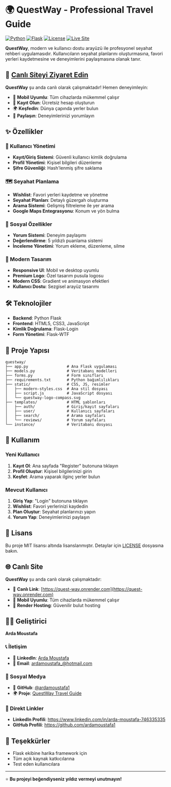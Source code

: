 ﻿# 🌍 QuestWay - Professional Travel Guide

[![Python](https://img.shields.io/badge/Python-3.11+-blue.svg)](https://python.org)
[![Flask](https://img.shields.io/badge/Flask-2.3+-green.svg)](https://flask.palletsprojects.com)
[![License](https://img.shields.io/badge/License-MIT-yellow.svg)](LICENSE)
[![Live Site](https://img.shields.io/badge/Live%20Site-QuestWay-brightgreen.svg)](https://quest-way.onrender.com)

**QuestWay**, modern ve kullanıcı dostu arayüzü ile profesyonel seyahat rehberi uygulamasıdır. Kullanıcıların seyahat planlarını oluşturmasına, favori yerleri kaydetmesine ve deneyimlerini paylaşmasına olanak tanır.

## 🚀 [Canlı Siteyi Ziyaret Edin](https://quest-way.onrender.com)

**QuestWay** şu anda canlı olarak çalışmaktadır! Hemen deneyimleyin:
- 📱 **Mobil Uyumlu**: Tüm cihazlarda mükemmel çalışır
- 🔐 **Kayıt Olun**: Ücretsiz hesap oluşturun
- 🌍 **Keşfedin**: Dünya çapında yerler bulun
- 💬 **Paylaşın**: Deneyimlerinizi yorumlayın

## ✨ Özellikler

### 🔐 Kullanıcı Yönetimi
- **Kayıt/Giriş Sistemi**: Güvenli kullanıcı kimlik doğrulama
- **Profil Yönetimi**: Kişisel bilgileri düzenleme
- **Şifre Güvenliği**: Hash'lenmiş şifre saklama

### 🗺️ Seyahat Planlama
- **Wishlist**: Favori yerleri kaydetme ve yönetme
- **Seyahat Planları**: Detaylı güzergah oluşturma
- **Arama Sistemi**: Gelişmiş filtreleme ile yer arama
- **Google Maps Entegrasyonu**: Konum ve yön bulma

### 💬 Sosyal Özellikler
- **Yorum Sistemi**: Deneyim paylaşımı
- **Değerlendirme**: 5 yıldızlı puanlama sistemi
- **İnceleme Yönetimi**: Yorum ekleme, düzenleme, silme

### 🎨 Modern Tasarım
- **Responsive UI**: Mobil ve desktop uyumlu
- **Premium Logo**: Özel tasarım pusula logosu
- **Modern CSS**: Gradient ve animasyon efektleri
- **Kullanıcı Dostu**: Sezgisel arayüz tasarımı

## 🛠️ Teknolojiler

- **Backend**: Python Flask
- **Frontend**: HTML5, CSS3, JavaScript
- **Kimlik Doğrulama**: Flask-Login
- **Form Yönetimi**: Flask-WTF


## 📁 Proje Yapısı

```
questway/
├── app.py                 # Ana Flask uygulaması
├── models.py              # Veritabanı modelleri
├── forms.py               # Form sınıfları
├── requirements.txt       # Python bağımlılıkları
├── static/                # CSS, JS, resimler
│   ├── modern-styles.css  # Ana stil dosyası
│   ├── script.js          # JavaScript dosyası
│   └── questway-logo-compass.svg
├── templates/             # HTML şablonları
│   ├── auth/              # Giriş/kayıt sayfaları
│   ├── user/              # Kullanıcı sayfaları
│   ├── search/            # Arama sayfaları
│   └── reviews/           # Yorum sayfaları
└── instance/              # Veritabanı dosyası
```

## 🎯 Kullanım

### Yeni Kullanıcı
1. **Kayıt Ol**: Ana sayfada "Register" butonuna tıklayın
2. **Profil Oluştur**: Kişisel bilgilerinizi girin
3. **Keşfet**: Arama yaparak ilginç yerler bulun

### Mevcut Kullanıcı
1. **Giriş Yap**: "Login" butonuna tıklayın
2. **Wishlist**: Favori yerlerinizi kaydedin
3. **Plan Oluştur**: Seyahat planlarınızı yapın
4. **Yorum Yap**: Deneyimlerinizi paylaşın

## 📄 Lisans

Bu proje MIT lisansı altında lisanslanmıştır. Detaylar için [LICENSE](LICENSE) dosyasına bakın.

## 🌐 Canlı Site

**QuestWay** şu anda canlı olarak çalışmaktadır:
- 🔗 **Canlı Link**: [https://quest-way.onrender.com](https://quest-way.onrender.com)
- 📱 **Mobil Uyumlu**: Tüm cihazlarda mükemmel çalışır
- 🚀 **Render Hosting**: Güvenilir bulut hosting

## 👨‍💻 Geliştirici

**Arda Moustafa**

### 📞 İletişim
- 💼 **LinkedIn**: [Arda Moustafa](https://www.linkedin.com/in/arda-moustafa-746335335)
- 📧 **Email**: ardamoustafa_@hotmail.com

### 🔗 Sosyal Medya
- 🐙 **GitHub**: [@ardamoustafa1](https://github.com/ardamoustafa1)
- 🌍 **Proje**: [QuestWay Travel Guide](https://github.com/ardamoustafa1/Quest-Way-)

### 🔗 Direkt Linkler
- **LinkedIn Profili**: https://www.linkedin.com/in/arda-moustafa-746335335
- **GitHub Profili**: https://github.com/ardamoustafa1

## 🙏 Teşekkürler

- Flask ekibine harika framework için
- Tüm açık kaynak katkıcılarına
- Test eden kullanıcılara

---


⭐ **Bu projeyi beğendiyseniz yıldız vermeyi unutmayın!**
